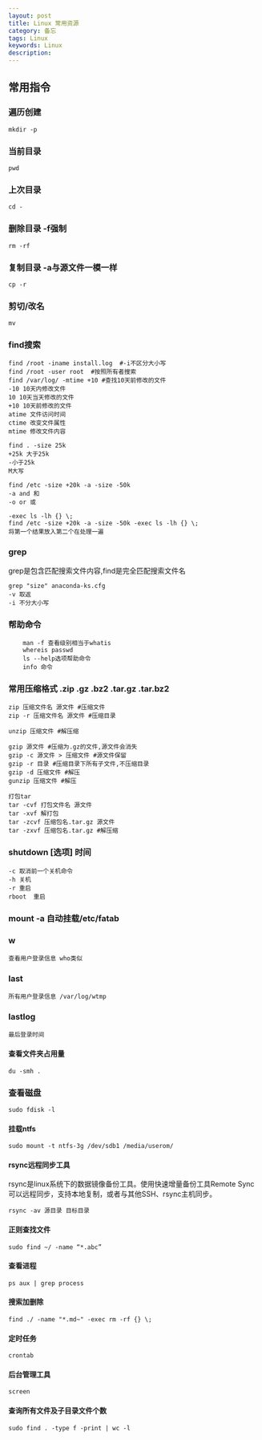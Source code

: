 ```yaml
---
layout: post
title: Linux 常用资源
category: 备忘
tags: Linux
keywords: Linux
description: 
---
```



## 常用指令

### 遍历创建

    mkdir -p 

### 当前目录

    pwd 

### 上次目录

    cd -

### 删除目录 -f强制

    rm -rf

### 复制目录 -a与源文件一模一样

    cp -r

### 剪切/改名

    mv

### find搜索

    find /root -iname install.log  #-i不区分大小写
    find /root -user root  #按照所有者搜索
    find /var/log/ -mtime +10 #查找10天前修改的文件
    -10 10天内修改文件
    10 10天当天修改的文件
    +10 10天前修改的文件
    atime 文件访问时间
    ctime 改变文件属性
    mtime 修改文件内容

    find . -size 25k
    +25k 大于25k
    -小于25k
    M大写

    find /etc -size +20k -a -size -50k
    -a and 和
    -o or 或
    
    -exec ls -lh {} \;
    find /etc -size +20k -a -size -50k -exec ls -lh {} \;
    将第一个结果放入第二个在处理一遍
    
###  grep
grep是包含匹配搜索文件内容,find是完全匹配搜索文件名

    grep "size" anaconda-ks.cfg
    -v 取返
    -i 不分大小写
    
### 帮助命令

		man -f 查看级别相当于whatis
		whereis passwd
		ls --help选项帮助命令
		info 命令

### 常用压缩格式 .zip .gz .bz2 .tar.gz .tar.bz2
    zip 压缩文件名 源文件 #压缩文件
    zip -r 压缩文件名 源文件 #压缩目录

    unzip 压缩文件 #解压缩

    gzip 源文件 #压缩为.gz的文件,源文件会消失
    gzip -c 源文件 > 压缩文件 #源文件保留
    gzip -r 目录 #压缩目录下所有子文件,不压缩目录
    gzip -d 压缩文件 #解压
    gunzip 压缩文件 #解压

    打包tar
    tar -cvf 打包文件名 源文件
    tar -xvf 解打包
    tar -zcvf 压缩包名.tar.gz 源文件
    tar -zxvf 压缩包名.tar.gz #解压缩

### shutdown [选项] 时间
    -c 取消前一个关机命令
    -h 关机
    -r 重启
    rboot  重启

### mount -a 自动挂载/etc/fatab

### w 
	查看用户登录信息 who类似
### last 
	所有用户登录信息 /var/log/wtmp
### lastlog 
	最后登录时间
    

#### 查看文件夹占用量

    du -smh .
    
### 查看磁盘

    sudo fdisk -l
    
#### 挂载ntfs

    sudo mount -t ntfs-3g /dev/sdb1 /media/userom/

#### rsync远程同步工具
rsync是linux系统下的数据镜像备份工具。使用快速增量备份工具Remote Sync可以远程同步，支持本地复制，或者与其他SSH、rsync主机同步。

    rsync -av 源目录 目标目录
    

#### 正则查找文件

    sudo find ~/ -name “*.abc”

#### 查看进程

    ps aux | grep process

#### 搜索加删除

    find ./ -name "*.md~" -exec rm -rf {} \;
    
#### 定时任务

    crontab
    
#### 后台管理工具

    screen

#### 查询所有文件及子目录文件个数

    sudo find . -type f -print | wc -l    
